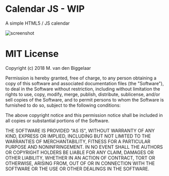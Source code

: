 # Calendar JS - WIP
A simple HTML5 / JS calendar

![screenshot](https://serving.photos.photobox.com/05546632554e0de5b3d354e797abc7a31e137e85c908881fd5ab18ff5e47c8ba3a185ff6.jpg)

# MIT License

Copyright (c) 2018 M. van den Biggelaar

Permission is hereby granted, free of charge, to any person obtaining a copy
of this software and associated documentation files (the "Software"), to deal
in the Software without restriction, including without limitation the rights
to use, copy, modify, merge, publish, distribute, sublicense, and/or sell
copies of the Software, and to permit persons to whom the Software is
furnished to do so, subject to the following conditions:

The above copyright notice and this permission notice shall be included in all
copies or substantial portions of the Software.

THE SOFTWARE IS PROVIDED "AS IS", WITHOUT WARRANTY OF ANY KIND, EXPRESS OR
IMPLIED, INCLUDING BUT NOT LIMITED TO THE WARRANTIES OF MERCHANTABILITY,
FITNESS FOR A PARTICULAR PURPOSE AND NONINFRINGEMENT. IN NO EVENT SHALL THE
AUTHORS OR COPYRIGHT HOLDERS BE LIABLE FOR ANY CLAIM, DAMAGES OR OTHER
LIABILITY, WHETHER IN AN ACTION OF CONTRACT, TORT OR OTHERWISE, ARISING FROM,
OUT OF OR IN CONNECTION WITH THE SOFTWARE OR THE USE OR OTHER DEALINGS IN THE
SOFTWARE.

